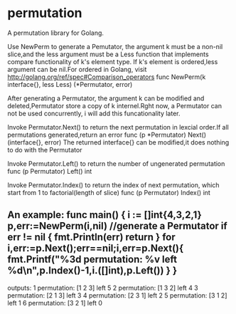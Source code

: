 permutation
===========

A permutation library for Golang.

  Use NewPerm to generate a Pemutator, the argument k must be a non-nil slice,and the less argument must be a Less function that implements compare functionality of k's element type. If k's element is ordered,less argument can be nil.For ordered in Golang, visit http://golang.org/ref/spec#Comparison_operators
  func NewPerm(k interface{}, less Less) (*Permutator, error) 

  After generating a Permutator, the argument k can be modified and deleted,Permutator store a copy of k internel.Rght now, a Permutator can not be used concurrently, i will add this funcationality later.
  
Invoke Permutator.Next() to return the next permutation in lexcial order.If all permutations generated,return an error
  func (p *Permutator) Next()(interface{}, error)
  The returned interface{} can be modified,it does nothing to do with the Permutator

Invoke Permutator.Left() to return the number of ungenerated permutation
  func (p Permutator) Left() int

Invoke Permutator.Index() to return the index of next permutation, which start from 1 to factorial(length of slice)
  func (p Permutator) Index() int

An example:
	func main() {
		i := []int{4,3,2,1}
		p,err:=NewPerm(i,nil) //generate a Permutator
		if err != nil {
			fmt.Println(err)
			return
		}
		for i,err:=p.Next();err==nil;i,err=p.Next(){
			fmt.Printf("%3d permutation: %v left %d\n",p.Index()-1,i.([]int),p.Left())
		}
	}
--------------------------------------
outputs:
  1 permutation: [1 2 3] left 5
  2 permutation: [1 3 2] left 4
  3 permutation: [2 1 3] left 3
  4 permutation: [2 3 1] left 2
  5 permutation: [3 1 2] left 1
  6 permutation: [3 2 1] left 0
